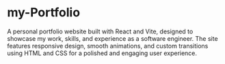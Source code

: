 # my-Portfolio
A personal portfolio website built with React and Vite, designed to showcase my work, skills, and experience as a software engineer. The site features responsive design, smooth animations, and custom transitions using HTML and CSS for a polished and engaging user experience.
